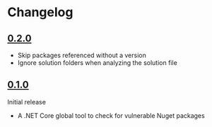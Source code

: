 # Changelog

## [0.2.0]

- Skip packages referenced without a version
- Ignore solution folders when analyzing the solution file

## [0.1.0]

Initial release

- A .NET Core global tool to check for vulnerable Nuget packages

[0.1.0]: https://github.com/fabiano/dotnet-ossindex/tree/0.1.0
[0.2.0]: https://github.com/fabiano/dotnet-ossindex/tree/0.2.0
